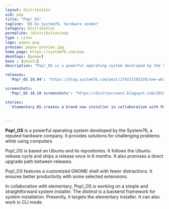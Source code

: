 ```yaml
---
layout: distribution
uid: pop
title: "Pop!_OS"
tagline: 'OS by System76, hardware vendor'
Category: Distribution
permalink: /distribution/pop
type : Linux
logo: popos.png
preview: popos-preview.jpg
home_page: https://system76.com/pop
desktops: [gnome]
base : [ubuntu]
description: "Pop!_OS is a powerful operating system developed by the System76, a reputed hardware company. It provides solutions for the challenging problems while using computers"

releases:
  'Pop!_OS 18.04': 'https://blog.system76.com/post/179217201328/see-what-changes-have-been-orbiting-popos'

screenshots:
  'Pop!_OS 18.10 screenshots': "https://distroscreens.blogspot.com/2018/11/popos-1810-screenshots.html"

stories:
  'elementary OS creates a brand new installer in collaboration with Pop!_OS': "https://open-source-feed.blogspot.com/2018/02/elementary-os-creates-brand-new.html"
    
    
---
```


**Pop!_OS** is a powerful operating system developed by the System76, a reputed hardware company. It provides solutions for challenging problems while using computers

Pop!_OS is based on Ubuntu and its repositories. It follows the Ubuntu release cycle and ships a release once in 6 months. It also promises a direct upgrade path between releases.

Pop!_OS features a customized GNOME shell with fewer distractions. It ensures better productivity with some selected extensions.

In collaboration with elementary, Pop!_OS is working on a simple and straightforward system installer. The *distinst* is a backend framework for system installation. Presently, it targets the elementary installer. It can also work in CLI mode.